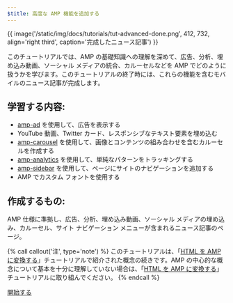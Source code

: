```yaml
---
$title: 高度な AMP 機能を追加する
---
```


{{ image('/static/img/docs/tutorials/tut-advanced-done.png', 412, 732, align='right third', caption='完成したニュース記事') }}

このチュートリアルでは、AMP の基礎知識への理解を深めて、広告、分析、埋め込み動画、ソーシャル メディアの統合、カルーセルなどを AMP でどのように扱うかを学びます。このチュートリアルの終了時には、これらの機能を含むモバイルのニュース記事が完成します。

## 学習する内容:

- [amp-ad](/ja/docs/reference/components/amp-ad.html) を使用して、広告を表示する
- YouTube 動画、Twitter カード、レスポンシブなテキスト要素を埋め込む
- [amp-carousel](/ja/docs/reference/components/amp-carousel.html) を使用して、画像とコンテンツの組み合わせを含むカルーセルを作成する
- [amp-analytics](/ja/docs/reference/components/amp-analytics.html) を使用して、単純なパターンをトラッキングする
- [amp-sidebar](/ja/docs/reference/components/amp-sidebar.html) を使用して、ページにサイトのナビゲーションを追加する
- AMP でカスタム フォントを使用する

## 作成するもの:

AMP 仕様に準拠し、広告、分析、埋め込み動画、ソーシャル メディアの埋め込み、カルーセル、サイト ナビゲーション メニューが含まれるニュース記事のページ。

{% call callout('注', type='note') %}
このチュートリアルは、「[HTML を AMP に変換する](/ja/docs/fundamentals/converting.html)」チュートリアルで紹介された概念の続きです。AMP の中心的な概念について基本を十分に理解していない場合は、「[HTML を AMP に変換する](/ja/docs/fundamentals/converting.html)」チュートリアルに取り組んでください。
{% endcall %}

<div class="start-button">
<a class="button" href="/ja/docs/fundamentals/add_advanced/setting_up.html"><span class="arrow-next">開始する</span></a>
</div>
